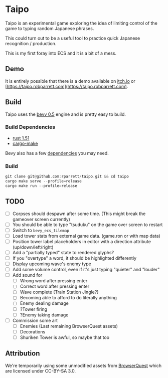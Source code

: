 # Taipo

Taipo is an experimental game exploring the idea of limiting control of the game to typing random Japanese phrases.

This could turn out to be a useful tool to practice quick Japanese recognition / production.

This is my first foray into ECS and it is a bit of a mess.

## Demo

It is entirely possible that there is a demo available on [itch.io](https://euclidean-whale.itch.io/taipo) or [https://taipo.robparrett.com](https://taipo.robparrett.com).

## Build

Taipo uses the [bevy 0.5](https://bevyengine.org/) engine and is pretty easy to build.

### Build Dependencies

- [rust 1.51](https://www.rust-lang.org/tools/install)
- [cargo-make](https://github.com/sagiegurari/cargo-make#installation)

Bevy also has a few [dependencies](https://bevyengine.org/learn/book/getting-started/setup/) you may need.

### Build

```rs
git clone git@github.com:rparrett/taipo.git && cd taipo
cargo make serve --profile=release
cargo make run --profile=release
```

## TODO

- [ ] Corpses should despawn after some time. (This might break the gameover screen currently)
- [ ] You should be able to type "tsuduku" on the game over screen to restart
- [ ] Switch to `bevy_ecs_tilemap`
- [ ] Load tower stats from external game data. (game.ron or with map data)
- [ ] Position tower label placeholders in editor with a direction attribute (up/down/left/right)
- [ ] Add a "partially typed" state to rendered glyphs?
- [ ] If you "overtype" a word, it should be highlighted differently
- [ ] Display upcoming wave's enemy type
- [ ] Add some volume control, even if it's just typing "quieter" and "louder"
- [ ] Add sound for
  - [ ] Wrong word after pressing enter
  - [ ] Correct word after pressing enter
  - [ ] Wave complete (Train Station Jingle?)
  - [ ] Becoming able to afford to do literally anything
  - [ ] Enemy dealing damage
  - [ ] ?Tower firing
  - [ ] ?Enemy taking damage
- [ ] Commission some art
  - [ ] Enemies (Last remaining BrowserQuest assets)
  - [ ] Decorations
  - [ ] Shuriken Tower is awful, so maybe that too

## Attribution

We're temporarily using some unmodified assets from [BrowserQuest](https://github.com/mozilla/BrowserQuest) which are licensed under CC-BY-SA 3.0.
